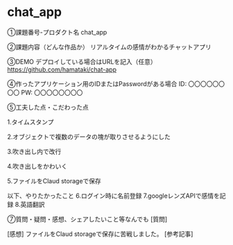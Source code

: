 # chat_app
①課題番号-プロダクト名
chat_app

②課題内容（どんな作品か）
リアルタイムの感情がわかるチャットアプリ

③DEMO
デプロイしている場合はURLを記入（任意） https://github.com/hamataki/chat-app

④作ったアプリケーション用のIDまたはPasswordがある場合
ID: 〇〇〇〇〇〇〇〇
PW: 〇〇〇〇〇〇〇〇

⑤工夫した点・こだわった点

1.タイムスタンプ

2.オブジェクトで複数のデータの塊が取りさせるようにした

3.吹き出し内で改行

4.吹き出しをかわいく

5.ファイルをClaud storageで保存

以下、やりたかったこと
6.ログイン時に名前登録
7.googleレンズAPIで感情を記録
8.英語翻訳


⑦質問・疑問・感想、シェアしたいこと等なんでも
[質問] 

[感想] 
ファイルをClaud storageで保存に苦戦しました。
[参考記事]
